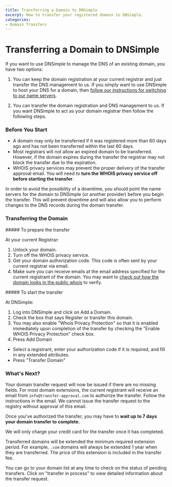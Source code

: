 ```yaml
---
title: Transferring a Domain to DNSimple
excerpt: How to transfer your registered domain to DNSimple.
categories:
- Domain Transfers
---
```


# Transferring a Domain to DNSimple

If you want to use DNSimple to manage the DNS of an existing domain, you have two options:

1. You can keep the domain registration at your current registrar and just transfer the DNS management to us. If you simply want to use DNSimple to host your DNS for a domain, then [follow our instructions for switching to our name servers](http://support.dnsimple.com/articles/delegating-dnsimple-hosted/).

2. You can transfer the domain registration and DNS management to us. If you want DNSimple to act as your domain registrar then follow the following steps.

### Before You Start

- A domain may only be transferred if it was registered more than 60 days ago and has not been transferred within the last 60 days.
- Most registrars will not allow an expired domain to be transferred. However, if the domain expires during the transfer the registrar may not block the transfer due to the expiration.
- WHOIS privacy services may prevent the proper delivery of the transfer approval email. You will need to **turn the WHOIS privacy service off before starting the transfer**.

<warning>
In order to avoid the possibility of a downtime, you should point the name servers for the domain to DNSimple (or another provider) before you begin the transfer. This will prevent downtime and will also allow you to perform changes to the DNS records during the domain transfer.
</warning>

### Transferring the Domain

<div class="steps" markdown="1">
##### To prepare the transfer

At your current Registrar:

1. Unlock your domain.
1. Turn off the WHOIS privacy service.
1. Get your domain authorization code. This code is often sent by your current registrar via email.
1. Make sure you can receive emails at the email address specified for the current registrant of the domain. You may want to [check out how the domain looks in the public whois](https://dnsimple.com/whois) to verify.
</div>

<div class="steps" markdown="1">
##### To start the transfer

At DNSimple:

1. Log into DNSimple and click on <label>Add a Domain</label>.
1. Check the box that says <label>Register or transfer this domain</label>.
1. You may also enable "Whois Privacy Protection" so that it is enabled immediately upon completion of the transfer by checking the "Enable WHOIS Privacy Protection" check box.
1. Press <label>Add Domain</label>
- Select a registrant, enter your authorization code if it is required, and fill in any extended attributes.
- Press "Transfer Domain"
</div>

### What's Next?

Your domain transfer request will now be issued if there are no missing fields. For most domain extensions, the current registrant will receive an email from `info@transfer-approval.com` to authorize the transfer. Follow the instructions in the email. We cannot issue the transfer request to the registry without approval of this email.

Once you've authorized the transfer, you may have to **wait up to 7 days your domain transfer to complete.**

We will only charge your credit card for the transfer once it has completed.

Transferred domains will be extended the minimum required extension period. For example, `.com` domains will always be extended 1 year when they are transferred. The price of this extension is included in the transfer fee.

You can go to your domain list at any time to check on the status of pending transfers. Click on "transfer in process" to view detailed information about the transfer request.
